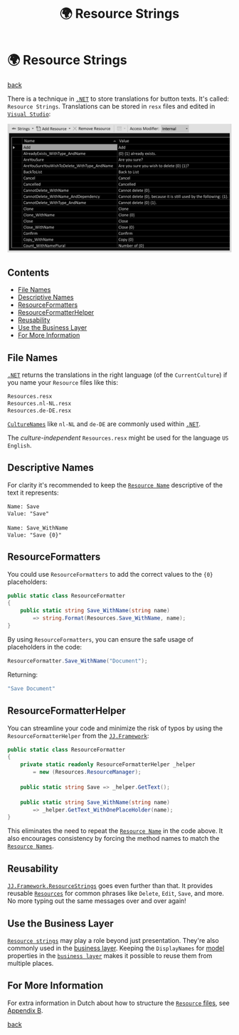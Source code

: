 ﻿---
title: "🌍 Resource Strings"
image: "/images/resource-strings-page.png"
description: "A technique in .NET to store button texts and translations of domain terminology. Translations can be stored in resx files and edited in Visual Studio"
keywords:
  - resource strings
  - string resources
  - translations
  - globalization
  - localization
  - resx
  - c#
  - .net
  - coding
  - programming
  - software engineering
  - software development
  - software design
  - software architecture
---

🌍 Resource Strings
====================

[back](business-logic.md)

There is a technique in [`.NET`](../api/table.md#dotnet) to store translations for button texts. It's called: `Resource Strings`. Translations can be stored in `resx` files and edited in [`Visual Studio`](../api/table.md#visual-studio):

![Resource String Editor](../images/resource-strings-editor.png)

<h2>Contents</h2>

- [File Names](#file-names)
- [Descriptive Names](#descriptive-names)
- [ResourceFormatters](#resourceformatters)
- [ResourceFormatterHelper](#resourceformatterhelper)
- [Reusability](#reusability)
- [Use the Business Layer](#use-the-business-layer)
- [For More Information](#for-more-information)


File Names
----------

[`.NET`](../api/table.md#dotnet) returns the translations in the right language (of the `CurrentCulture`) if you name your `Resource` files like this:

    Resources.resx
    Resources.nl-NL.resx
    Resources.de-DE.resx

[`CultureNames`](https://www.csharp-examples.net/culture-names/) like `nl-NL` and `de-DE` are commonly used within [`.NET`](../api/table.md#dotnet).

The *culture-independent* `Resources.resx` might be used for the language `US English`.


Descriptive Names
-----------------

For clarity it's recommended to keep the [`Resource Name`](#-resource-strings) descriptive of the text it represents:

    Name: Save
    Value: "Save"

    Name: Save_WithName
    Value: "Save {0}"


ResourceFormatters
------------------

You could use `ResourceFormatters` to add the correct values to the `{0}` placeholders:

```cs
public static class ResourceFormatter
{
    public static string Save_WithName(string name) 
        => string.Format(Resources.Save_WithName, name);
}
```

By using `ResourceFormatters`, you can ensure the safe usage of placeholders in the code:

```cs
ResourceFormatter.Save_WithName("Document");
```

Returning:

```cs
"Save Document"
```


ResourceFormatterHelper
-----------------------

You can streamline your code and minimize the risk of typos by using the `ResourceFormatterHelper` from the [`JJ.Framework`](../api/table.md#jj-framework-resourcestrings):

```cs
public static class ResourceFormatter
{
    private static readonly ResourceFormatterHelper _helper 
        = new (Resources.ResourceManager);

    public static string Save => _helper.GetText();

    public static string Save_WithName(string name) 
        => _helper.GetText_WithOnePlaceHolder(name);
}
```

This eliminates the need to repeat the [`Resource Name`](#-resource-strings) in the code above. It also encourages consistency by forcing the method names to match the [`Resource Names`](#-resource-strings).


Reusability
-----------

[`JJ.Framework.ResourceStrings`](../api/table.md#jj-framework-resourcestrings) goes even further than that. It provides reusable [`Resources`](#-resource-strings) for common phrases like `Delete`, `Edit`, `Save`, and more. No more typing out the same messages over and over again!


Use the Business Layer
----------------------

[`Resource strings`](#-resource-strings) may play a role beyond just presentation. They're also commonly used in the [business layer](../layers.md#business-layer). Keeping the `DisplayNames` for [model](data-access.md#entities) properties in the [`business layer`](../layers.md#business-layer) makes it possible to reuse them from multiple places.


For More Information
--------------------

For extra information in Dutch about how to structure the [`Resource` files](#file-names), see [Appendix B](../appendices.md#appendix-b-knopteksten-en-berichtteksten-in-applicaties-resource-strings--dutch-).

[back](business-logic.md)